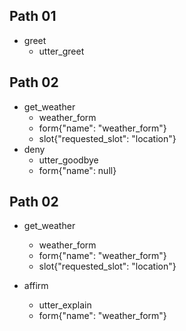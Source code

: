 ## Path 01 
* greet
    - utter_greet

## Path 02
* get_weather
    - weather_form
    - form{"name": "weather_form"}
    - slot{"requested_slot": "location"}
* deny
    - utter_goodbye
    - form{"name": null}

## Path 02
* get_weather
    - weather_form
    - form{"name": "weather_form"}
    - slot{"requested_slot": "location"}
    
* affirm
    - utter_explain
    - form{"name": "weather_form"}
    

